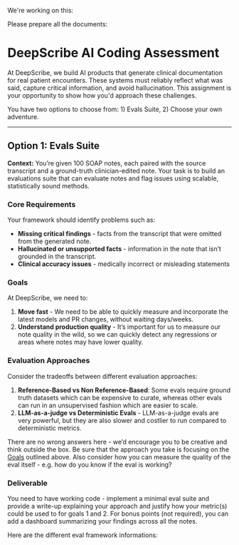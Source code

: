 We're working on this:

Please prepare all the documents:

# DeepScribe AI Coding Assessment

At DeepScribe, we build AI products that generate clinical documentation for real patient encounters. These systems must reliably reflect what was said, capture critical information, and avoid hallucination. This assignment is your opportunity to show how you'd approach these challenges.

You have two options to choose from: 1) Evals Suite, 2) Choose your own adventure.

---

## Option 1: Evals Suite

**Context:** You’re given 100 SOAP notes, each paired with the source transcript and a ground-truth clinician-edited note. Your task is to build an evaluations suite that can evaluate notes and flag issues using scalable, statistically sound methods.

### Core Requirements

Your framework should identify problems such as:

- **Missing critical findings** - facts from the transcript that were omitted from the generated note.
- **Hallucinated or unsupported facts** - information in the note that isn’t grounded in the transcript.
- **Clinical accuracy issues** - medically incorrect or misleading statements

### Goals

At DeepScribe, we need to:

1. **Move fast** - We need to be able to quickly measure and incorporate the latest models and PR changes, without waiting days/weeks.
2. **Understand production quality** - It’s important for us to measure our note quality in the wild, so we can quickly detect any regressions or areas where notes may have lower quality.

### Evaluation Approaches

Consider the tradeoffs between different evaluation approaches:

1. **Reference-Based vs Non Reference-Based**: Some evals require ground truth datasets which can be expensive to curate, whereas other evals can run in an unsupervised fashion which are easier to scale.
2. **LLM-as-a-judge vs Deterministic Evals** - LLM-as-a-judge evals are very powerful, but they are also slower and costlier to run compared to deterministic metrics.

There are no wrong answers here - we’d encourage you to be creative and think outside the box. Be sure that the approach you take is focusing on the [Goals](https://www.notion.so/Goals-22d78d2a9ce3806fbee9cac2969b3307?pvs=21) outlined above. Also consider how you can measure the quality of the eval itself - e.g. how do you know if the eval is working?

### Deliverable

You need to have working code - implement a minimal eval suite and provide a write-up explaining your approach and justify how your metric(s) could be used to for goals 1 and 2. For bonus points (not required), you can add a dashboard summarizing your findings across all the notes.

Here are the different eval framework informations:
